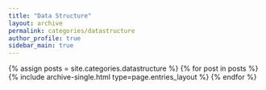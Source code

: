 ```yaml
---
title: "Data Structure"
layout: archive
permalink: categories/datastructure
author_profile: true
sidebar_main: true
---
```



{% assign posts = site.categories.datastructure %}
{% for post in posts %} {% include archive-single.html type=page.entries_layout %} {% endfor %}
